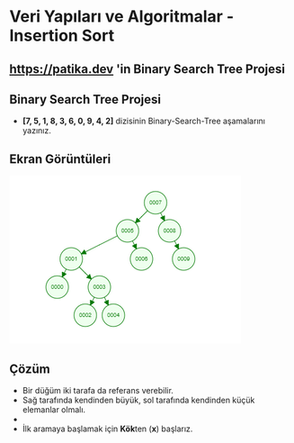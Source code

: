 
# Veri Yapıları ve Algoritmalar - Insertion Sort



## https://patika.dev 'in Binary Search Tree Projesi

## Binary Search Tree Projesi
- **[7, 5, 1, 8, 3, 6, 0, 9, 4, 2]** dizisinin Binary-Search-Tree aşamalarını yazınız.


  
## Ekran Görüntüleri

![enter image description here](image.png) 

  
## Çözüm
- Bir düğüm iki tarafa da referans verebilir.
- Sağ tarafında kendinden büyük, sol tarafında kendinden küçük elemanlar olmalı.
-
- İlk aramaya başlamak için **Kök**ten (**x**) başlarız.